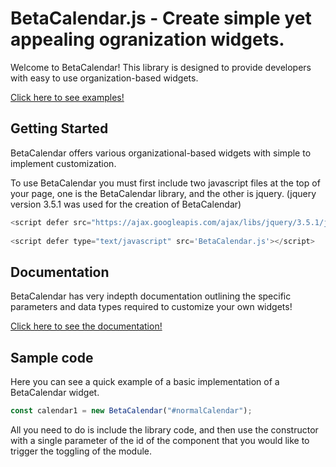 # BetaCalendar.js - Create simple yet appealing ogranization widgets.

Welcome to BetaCalendar! This library is designed to provide developers with easy to use organization-based widgets.

[Click here to see examples!](https://beta-calendar.herokuapp.com/)

## Getting Started

BetaCalendar offers various organizational-based widgets with simple to implement customization.

To use BetaCalendar you must first include two javascript files at the top of your page, one is the BetaCalendar library, and the other is jquery. (jquery version 3.5.1 was used for the creation of BetaCalendar)

```javascript
<script defer src="https://ajax.googleapis.com/ajax/libs/jquery/3.5.1/jquery.min.js"></script>
                                    
<script defer type="text/javascript" src='BetaCalendar.js'></script>
```

## Documentation

BetaCalendar has very indepth documentation outlining the specific parameters and data types required to customize your own widgets!

[Click here to see the documentation!](https://beta-calendar.herokuapp.com/docs.html)

## Sample code

Here you can see a quick example of a basic implementation of a BetaCalendar widget.

```javascript
const calendar1 = new BetaCalendar("#normalCalendar");
```
All you need to do is include the library code, and then use the constructor with a single parameter of the id of the component that you would like to trigger the toggling of the module.
